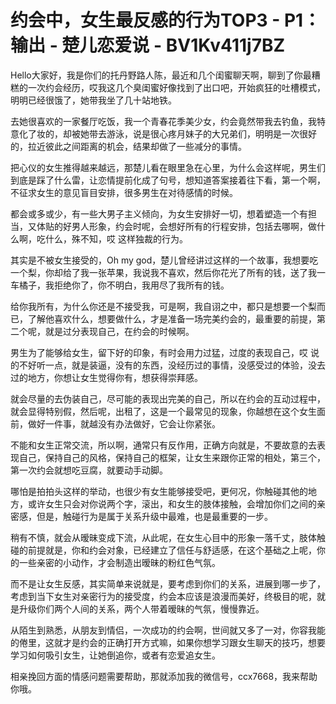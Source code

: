 # 约会中，女生最反感的行为TOP3 - P1：输出 - 楚儿恋爱说 - BV1Kv411j7BZ

Hello大家好，我是你们的托丹野路人陈，最近和几个闺蜜聊天啊，聊到了你最糟糕的一次约会经历，哎我这几个臭闺蜜好像找到了出口吧，开始疯狂的吐槽模式，明明已经很饿了，她带我坐了几十站地铁。

去她很喜欢的一家餐厅吃饭，我一个青春花季美少女，约会竟然带我去钓鱼，我特意化了妆的，却被她带去游泳，说是很心疼月妹子的大兄弟们，明明是一次很好的，拉近彼此之间距离的机会，结果却做了一些减分的事情。

把心仪的女生推得越来越远，那楚儿看在眼里急在心里，为什么会这样呢，男生们到底是踩了什么雷，让恋情提前化成了句号，想知道答案接着往下看，第一个啊，不征求女生的意见盲目安排，很多男生在对待感情的时候。

都会或多或少，有一些大男子主义倾向，为女生安排好一切，想着塑造一个有担当，又体贴的好男人形象，约会时呢，会想好所有的行程安排，包括去哪啊，做什么啊，吃什么，殊不知，哎 这样独裁的行为。

其实是不被女生接受的，Oh my god，楚儿曾经讲过这样的一个故事，我想要吃一个梨，你却给了我一张苹果，我说我不喜欢，然后你花光了所有的钱，送了我一车橘子，我拒绝你了，你不明白，我用尽了我所有的钱。

给你我所有，为什么你还是不接受我，可是啊，我自诩之中，都只是想要一个梨而已，了解他喜欢什么，想要做什么，才是准备一场完美约会的，最重要的前提，第二个呢，就是过分表现自己，在约会的时候啊。

男生为了能够给女生，留下好的印象，有时会用力过猛，过度的表现自己，哎 说的不好听一点，就是装逼，没有的东西，没经历过的事情，没感受过的体验，没去过的地方，你想让女生觉得你有，想获得崇拜感。

就会尽量的去伪装自己，尽可能的表现出完美的自己，所以在约会的互动过程中，就会显得特别假，然后呢，出租了，这是一个最常见的现象，你越想在这个女生面前，做好一件事，就越没有办法做好，它会让你紧张。

不能和女生正常交流，所以啊，通常只有反作用，正确方向就是，不要故意的去表现自己，保持自己的风格，保持自己的框架，让女生来跟你正常的相处，第三个，第一次约会就想吃豆腐，就要动手动脚。

哪怕是拍拍头这样的举动，也很少有女生能够接受吧，更何况，你触碰其他的地方，或许女生只会对你说两个字，滚出，和女生的肢体接触，会增加你们之间的亲密感，但是，触碰行为是属于关系升级中最难，也是最重要的一步。

稍有不慎，就会从暧昧变成下流，从此呢，在女生心目中的形象一落千丈，肢体触碰的前提就是，你和约会对象，已经建立了信任与舒适感，在这个基础之上呢，你的一些亲密的小动作，才会制造出暧昧的粉红色气氛。

而不是让女生反感，其实简单来说就是，要考虑到你们的关系，进展到哪一步了，考虑到当下女生对亲密行为的接受度，约会本应该是浪漫而美好，终极目的呢，就是升级你们两个人间的关系，两个人带着暧昧的气氛，慢慢靠近。

从陌生到熟悉，从朋友到情侣，一次成功的约会啊，世间就又多了一对，你容我能的倦里，这就才是约会的正确打开方式嘛，如果你想学习跟女生聊天的技巧，想要学习如何吸引女生，让她倒追你，或者有恋爱追女生。

相亲挽回方面的情感问题需要帮助，那就添加我的微信号，ccx7668，我来帮助你哦。
